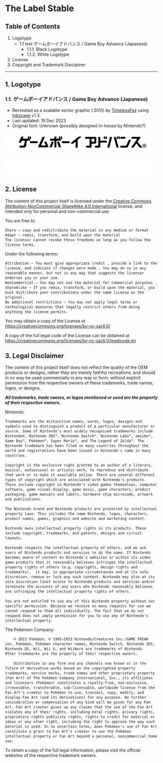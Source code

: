 # The Label Stable

## Table of Contents
1. Logotype
    * 1.1 test ゲームボーイアドバンス / Game Boy Advance (Japanese)
      + 1.1.1. Black Logotype
      + 1.1.2. White Logotype
2. License
3. Copyright and Trademark Disclaimer

---

## 1. Logotype
### 1.1. ゲームボーイアドバンス / Game Boy Advance (Japanese)

- Recreated as a scalable vector graphic (.SVG) by [TimelessFez](https://github.com/TimelessFez/) using [Inkscape](https://inkscape.org/) v1.3.
- Last updated: 19 Dec 2023
- Original font: Unknown (possibly designed in-house by Nintendo?)

![black game boy advance logotype in japanese](https://github.com/TimelessFez/The-Label-Collection/blob/main/logos/GameBoyAdvance_text_JP_blk.svg)

![white game boy advance logotype in japanese](https://github.com/TimelessFez/The-Label-Collection/blob/main/logos/GameBoyAdvance_text_JP_wht.svg)

## 2. License
The content of this project itself is licensed under the [Creative Commons Attribution-NonCommercial-ShareAlike 4.0 International](https://creativecommons.org/licenses/by-nc-sa/4.0/) license, and intended *only* for personal and non-commercial use.

 You are free to:
 
    Share — copy and redistribute the material in any medium or format
    Adapt — remix, transform, and build upon the material
    The licensor cannot revoke these freedoms as long as you follow the license terms.

Under the following terms:

    Attribution — You must give appropriate credit , provide a link to the license, and indicate if changes were made . You may do so in any reasonable manner, but not in any way that suggests the licensor endorses you or your use.
    NonCommercial — You may not use the material for commercial purposes .
    ShareAlike — If you remix, transform, or build upon the material, you must distribute your contributions under the same license as the original.
    No additional restrictions — You may not apply legal terms or technological measures that legally restrict others from doing anything the license permits.

You may obtain a copy of the License at https://creativecommons.org/licenses/by-nc-sa/4.0/

A copy of the full legal code of the License can be obtained at https://creativecommons.org/licenses/by-nc-sa/4.0/legalcode.en

## 3. Legal Disclaimer
The content of this project itself does not reflect the quality of the OEM products or designs, rather they are merely faithful recreations, and should in no way be used commercially in any way or form, without explicit permission from the respective owners of these trademarks, trade names, logos, or designs.

***All trademarks, trade names, or logos mentioned or used are the property of their respective owners.***

Nintendo:
```
Trademarks are the distinctive names, words, logos, designs and symbols used to distinguish a product of a particular manufacturer or source. Some of Nintendo's most widely recognised trademarks include Nintendo®, Nintendo 3DS™, Nintendo Switch™, Nintendo Labo™, amiibo™, Game Boy™, Pokémon™, Super Mario™, and The Legend of Zelda™. The Nintendo trademark has been filed in many countries throughout the world and registrations have been issued in Nintendo's name in many countries.

Copyright is the exclusive right granted to an author of a literary, musical, audiovisual or artistic work, to reproduce and distribute that work or to make it available online. There are several different types of copyright which are associated with Nintendo's products. These include copyright in Nintendo's video games themselves, computer software, game visual display, game music, game characters, product packaging, game manuals and labels, hardware chip microcode, artwork and publications.

The Nintendo brand and Nintendo products are protected by intellectual property laws. This includes the name Nintendo, logos, characters, product names, games, graphics and website and marketing content.

Nintendo owns intellectual property rights in its products. These include copyright, trademarks, and patents, designs and circuit layouts.

Nintendo respects the intellectual property of others, and we ask users of Nintendo products and services to do the same. If Nintendo becomes aware of content on Nintendo's websites or within its video game products that it reasonably believes infringes the intellectual property rights of others (e.g. copyrights, design rights and trademarks),  it may, in appropriate circumstances and at its sole discretion, remove or lock any such content. Nintendo may also at its sole discretion limit access to Nintendo products and services and/or terminate the accounts of any users who Nintendo reasonably believes are infringing the intellectual property rights of others.

You are not entitled to use any of this Nintendo property without our specific permission. Because we receive so many requests for use we cannot respond to them all individually. The fact that we do not respond does not imply permission for you to use any of Nintendo's intellectual property.
```

The Pokémon Company:
```
    © 2023 Pokémon. © 1995–2023 Nintendo/Creatures Inc./GAME FREAK inc. Pokémon, Pokémon character names, Nintendo Switch, Nintendo 3DS, Nintendo DS, Wii, Wii U, and WiiWare are trademarks of Nintendo.
Other trademarks are the property of their respective owners.
    
    Distribution in any form and any channels now known or in the future of derivative works based on the copyrighted property trademarks, service marks, trade names and other proprietary property (Fan Art) of The Pokémon Company International, Inc., its affiliates and licensors (Pokémon) constitutes a royalty-free, non-exclusive, irrevocable, transferable, sub-licensable, worldwide license from the Fan Art's creator to Pokémon to use, transmit, copy, modify, and display Fan Art (and its derivatives) for any purpose. No further consideration or compensation of any kind will be given for any Fan Art. Fan Art creator gives up any claims that the use of the Fan Art violates any of their rights, including moral rights, privacy rights, proprietary rights publicity rights, rights to credit for material or ideas or any other right, including the right to approve the way such material is used. In no uncertain terms, does Pokémon's use of Fan Art constitute a grant to Fan Art's creator to use the Pokémon intellectual property or Fan Art beyond a personal, noncommercial home use.
```

To obtain a copy of the full legal information, please visit the official websites of the respective trademark owners.
